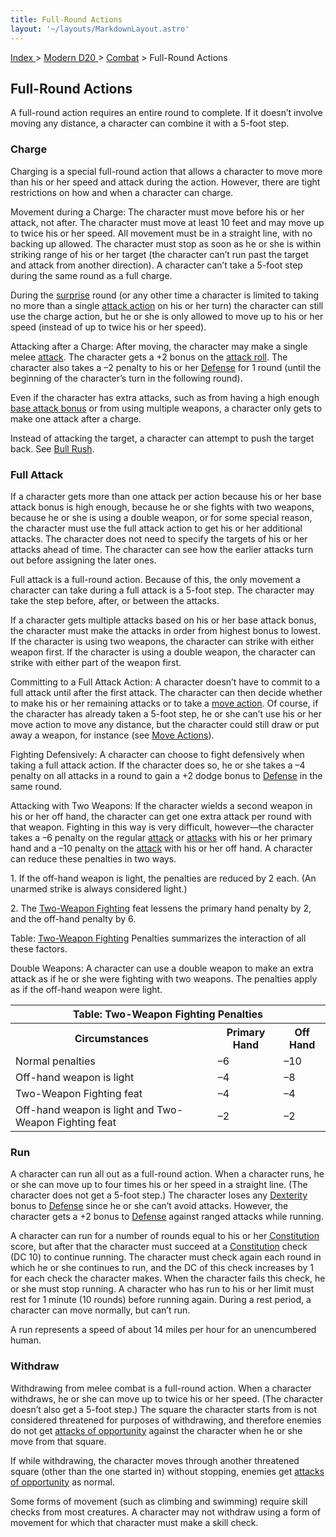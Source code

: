 ```yaml
---
title: Full-Round Actions
layout: '~/layouts/MarkdownLayout.astro'
---
```


[ Index ](/) > [ Modern D20 ](/modern.d20.srd) > [Combat](/modern.d20.srd/combat) > Full-Round Actions

## Full-Round Actions

A full-round action requires an entire round to complete. If it doesn’t
involve moving any distance, a character can combine it with a 5-foot step.

### Charge

Charging is a special full-round action that allows a character to move more
than his or her speed and attack during the action. However, there are tight
restrictions on how and when a character can charge.

Movement during a Charge: The character must move before his or her attack,
not after. The character must move at least 10 feet and may move up to twice
his or her speed. All movement must be in a straight line, with no backing up
allowed. The character must stop as soon as he or she is within striking range
of his or her target (the character can’t run past the target and attack from
another direction). A character can’t take a 5-foot step during the same round
as a full charge.

During the [surprise](/modern.d20.srd/combat/surprise) round (or any other
time a character is limited to taking no more than a single [attack action](/modern.d20.srd/combat/attack.actions) on his or her turn) the
character can still use the charge action, but he or she is only allowed to
move up to his or her speed (instead of up to twice his or her speed).

Attacking after a Charge: After moving, the character may make a single melee
[attack](/modern.d20.srd/combat/attack.roll). The character gets a +2 bonus on
the [attack roll](/modern.d20.srd/combat/attack.roll). The character also
takes a –2 penalty to his or her [Defense](/modern.d20.srd/combat/defense) for
1 round (until the beginning of the character’s turn in the following round).

Even if the character has extra attacks, such as from having a high enough
[base attack bonus](/modern.d20.srd/combat/attack.bonus) or from using
multiple weapons, a character only gets to make one attack after a charge.

Instead of attacking the target, a character can attempt to push the target
back. See [Bull Rush](/modern.d20.srd/combat/bull.rush).

### Full Attack

If a character gets more than one attack per action because his or her base
attack bonus is high enough, because he or she fights with two weapons,
because he or she is using a double weapon, or for some special reason, the
character must use the full attack action to get his or her additional
attacks. The character does not need to specify the targets of his or her
attacks ahead of time. The character can see how the earlier attacks turn out
before assigning the later ones.

Full attack is a full-round action. Because of this, the only movement a
character can take during a full attack is a 5-foot step. The character may
take the step before, after, or between the attacks.

If a character gets multiple attacks based on his or her base attack bonus,
the character must make the attacks in order from highest bonus to lowest. If
the character is using two weapons, the character can strike with either
weapon first. If the character is using a double wea­pon, the character can
strike with either part of the weapon first.

Committing to a Full Attack Action: A character doesn’t have to commit to a
full attack until after the first attack. The character can then decide
whether to make his or her remaining attacks or to take a [move action](/modern.d20.srd/combat/move.actions). Of course, if the character has
already taken a 5-foot step, he or she can’t use his or her move action to
move any distance, but the character could still draw or put away a weapon,
for instance (see [Move Actions](/modern.d20.srd/combat/move.actions)).

Fighting Defensively: A character can choose to fight defensively when taking
a full attack action. If the character does so, he or she takes a –4 penalty
on all attacks in a round to gain a +2 dodge bonus to
[Defense](/modern.d20.srd/combat/defense) in the same round.

Attacking with Two Weapons: If the character wields a second weapon in his or
her off hand, the character can get one extra attack per round with that
weapon. Fighting in this way is very difficult, however—the character takes a
–6 penalty on the regular [attack](/modern.d20.srd/combat/attack.roll) or
[attacks](/modern.d20.srd/combat/attack.roll) with his or her primary hand and
a –10 penalty on the [attack](/modern.d20.srd/combat/attack.roll) with his or
her off hand. A character can reduce these penalties in two ways.

1\. If the off-hand weapon is light, the penalties are reduced by 2 each. (An
unarmed strike is always considered light.)

2\. The [Two-Weapon Fighting](/modern.d20.srd/feats/two.weapon.fighting) feat
lessens the primary hand penalty by 2, and the off-hand penalty by 6.

Table: [Two-Weapon Fighting](/modern.d20.srd/feats/two.weapon.fighting)
Penalties summarizes the interaction of all these factors.

Double Weapons: A character can use a double weapon to make an extra attack as
if he or she were fighting with two weapons. The penalties apply as if the
off-hand weapon were light.


<table><tr><th colspan="3"> Table: Two-Weapon Fighting Penalties </th></tr> <tr><th> Circumstances</th><th> Primary Hand</th><th> Off Hand </th></tr> <tr><td> Normal penalties</td><td> –6</td><td> –10 </td></tr> <tr class="shaded"><td>Off-hand weapon is light</td><td> –4</td><td> –8 </td></tr> <tr><td>Two-Weapon Fighting feat</td><td> –4</td><td> –4 </td></tr> <tr class="shaded"><td>Off-hand weapon is light and Two-Weapon Fighting feat</td><td> –2</td><td> –2 </td></tr></table>



### Run

A character can run all out as a full-round action. When a character runs, he
or she can move up to four times his or her speed in a straight line. (The
character does not get a 5-foot step.) The character loses any
[Dexterity](/modern.d20.srd/basics/ability.scores) bonus to
[Defense](/modern.d20.srd/combat/defense) since he or she can’t avoid attacks.
However, the character gets a +2 bonus to
[Defense](/modern.d20.srd/combat/defense) against ranged attacks while
running.

A character can run for a number of rounds equal to his or her
[Constitution](/modern.d20.srd/basics/ability.scores) score, but after that
the character must succeed at a
[Constitution](/modern.d20.srd/basics/ability.scores) check (DC 10) to
continue running. The character must check again each round in which he or she
continues to run, and the DC of this check increases by 1 for each check the
character makes. When the character fails this check, he or she must stop
running. A character who has run to his or her limit must rest for 1 minute
(10 rounds) before running again. During a rest period, a character can move
normally, but can’t run.

A run represents a speed of about 14 miles per hour for an unencumbered human.

### Withdraw

Withdrawing from melee combat is a full-round action. When a character
withdraws, he or she can move up to twice his or her speed. (The character
doesn’t also get a 5-foot step.) The square the character starts from is not
considered threatened for purposes of withdrawing, and therefore enemies do
not get [attacks of opportunity](/modern.d20.srd/combat/attacks.of.opportunity) against the
character when he or she move from that square.

If while withdrawing, the character moves through another threatened square
(other than the one started in) without stopping, enemies get [attacks of opportunity](/modern.d20.srd/combat/attacks.of.opportunity) as normal.

Some forms of movement (such as climbing and swimming) require skill checks
from most creatures. A character may not withdraw using a form of movement for
which that character must make a skill check.

